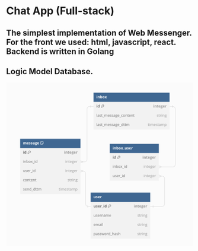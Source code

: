 # Chat App (Full-stack)

## The simplest implementation of Web Messenger. For the front we used: html, javascript, react. Backend is written in Golang


## Logic Model Database.
![Logic Model Database](server/docs/LogicModelDB.png)

